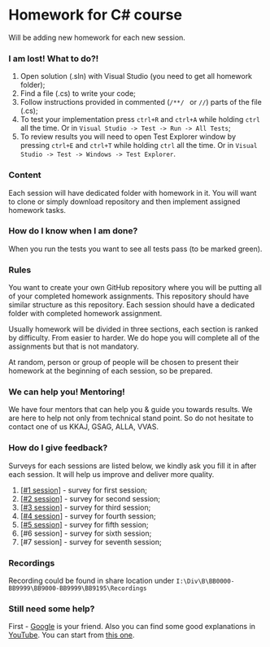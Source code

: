 # Homework for C# course

Will be adding new homework for each new session.

### I am lost! What to do?!
 1) Open solution (.sln) with Visual Studio (you need to get all homework folder);
 2) Find a file (.cs) to write your code;
 3) Follow instructions provided in commented (```/**/ ``` or ```//```) parts of the file (.cs);
 4) To test your implementation press ```ctrl+R``` and ```ctrl+A``` while holding ```ctrl``` all the time. Or in ```Visual Studio -> Test -> Run -> All Tests```;
 5) To review results you will need to open Test Explorer window by pressing ```ctrl+E``` and ```ctrl+T``` while holding ```ctrl``` all the time. Or in ```Visual Studio -> Test -> Windows -> Test Explorer```.
 
 ### Content

Each session will have dedicated folder with homework in it. You will want to clone or simply download repository and then implement assigned homework tasks.

### How do I know when I am done?
When you run the tests you want to see all tests pass (to be marked green).

### Rules
You want to create your own GitHub repository where you will be putting all of your completed homework assignments. This repository should have similar structure as this repository. Each session should have a dedicated folder with completed homework assignment.

Usually homework will be divided in three sections, each section is ranked by difficulty. From easier to harder. We do hope you will complete all of the assignments but that is not mandatory.

At random, person or group of people will be chosen to present their homework at the beginning of each session, so be prepared.

### We can help you! Mentoring!
We have four mentors that can help you & guide you towards results. We are here to help not only from technical stand point. So do not hesitate to contact one of us KKAJ, GSAG, ALLA, VVAS.

### How do I give feedback?
Surveys for each sessions are listed below, we kindly ask you fill it in after each session. It will help us improve and deliver more quality.
1) [[#1 session]](https://www.surveymonkey.com/r/8JZSQ2K) - survey for first session;
2) [[#2 session]](https://www.surveymonkey.com/r/8F2ZZW3) - survey for second session;
3) [[#3 session]](https://www.surveymonkey.com/r/8FSMNLV) - survey for third session;
4) [[#4 session]](https://www.surveymonkey.com/r/8FTHYYX) - survey for fourth session;
5) [[#5 session]](https://www.surveymonkey.com/r/8FN8PSV) - survey for fifth session;
6) [#6 session] - survey for sixth session;
7) [#7 session] - survey for seventh session;


### Recordings
Recording could be found in share location under ```I:\Div\B\BB0000-BB9999\BB9000-BB9999\BB9195\Recordings```

### Still need some help?
First - [Google](https://www.google.lt) is your friend. Also you can find some good explanations in [YouTube](https://www.youtube.com). You can start from [this one](https://www.youtube.com/watch?v=pSiIHe2uZ2w&list=PLPV2KyIb3jR6ZkG8gZwJYSjnXxmfPAl51).
